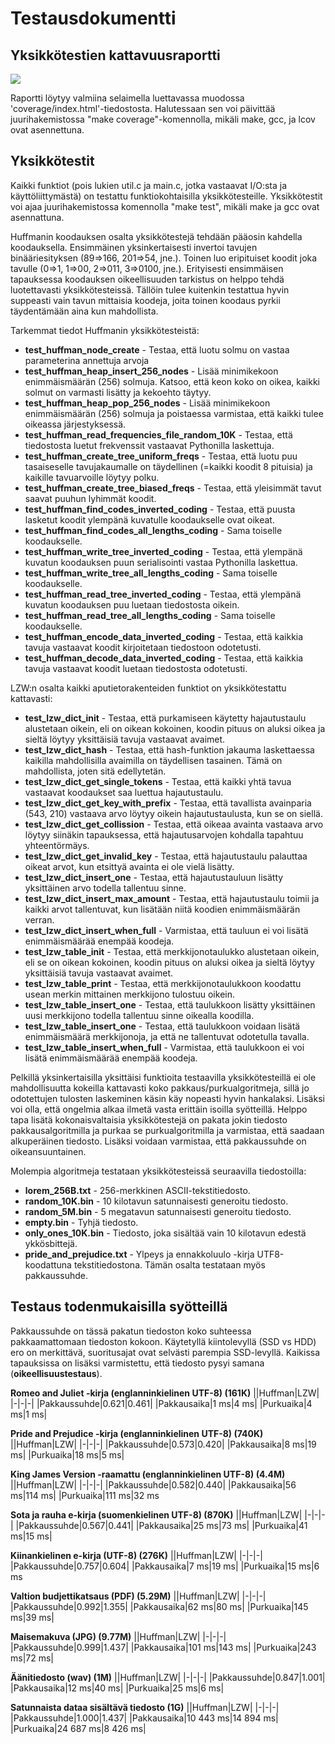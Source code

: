 # Testausdokumentti
## Yksikkötestien kattavuusraportti
![](testikattavuus.png)

Raportti löytyy valmiina selaimella luettavassa muodossa 'coverage/index.html'-tiedostosta.
Halutessaan sen voi päivittää juurihakemistossa "make coverage"-komennolla, mikäli make, gcc, ja lcov ovat asennettuna. 

## Yksikkötestit
Kaikki funktiot (pois lukien util.c ja main.c, jotka vastaavat I/O:sta ja käyttöliittymästä) on testattu funktiokohtaisilla yksikkötesteille. Yksikkötestit voi ajaa juurihakemistossa komennolla "make test", mikäli make ja gcc ovat asennattuna.

Huffmanin koodauksen osalta yksikkötestejä tehdään pääosin kahdella koodauksella. Ensimmäinen yksinkertaisesti invertoi tavujen binääriesityksen (89=>166, 201=>54, jne.). Toinen luo eripituiset koodit joka tavulle (0=>1, 1=>00, 2=>011, 3=>0100, jne.). Erityisesti ensimmäisen tapauksessa koodauksen oikeellisuuden tarkistus on helppo tehdä luotettavasti yksikkötesteissä. Tällöin tulee kuitenkin testattua hyvin suppeasti vain tavun mittaisia koodeja, joita toinen koodaus pyrkii täydentämään aina kun mahdollista.

Tarkemmat tiedot Huffmanin yksikkötesteistä:
* **test_huffman_node_create** - Testaa, että luotu solmu on vastaa parameterina annettuja arvoja
* **test_huffman_heap_insert_256_nodes** - Lisää minimikekoon enimmäismäärän (256) solmuja. Katsoo, että keon koko on oikea, kaikki solmut on varmasti lisätty ja kekoehto täytyy.
* **test_huffman_heap_pop_256_nodes** - Lisää minimikekoon enimmäismäärän (256) solmuja ja poistaessa varmistaa, että kaikki tulee oikeassa järjestyksessä.
* **test_huffman_read_frequencies_file_random_10K** - Testaa, että tiedostosta luetut frekvenssit vastaavat Pythonilla laskettuja.
* **test_huffman_create_tree_uniform_freqs** - Testaa, että luotu puu tasaiseselle tavujakaumalle on täydellinen (=kaikki koodit 8 pituisia) ja kaikille tavuarvoille löytyy polku.
* **test_huffman_create_tree_biased_freqs** - Testaa, että yleisimmät tavut saavat puuhun lyhimmät koodit.
* **test_huffman_find_codes_inverted_coding** - Testaa, että puusta lasketut koodit ylempänä kuvatulle koodaukselle ovat oikeat.
* **test_huffman_find_codes_all_lengths_coding** - Sama toiselle koodaukselle.
* **test_huffman_write_tree_inverted_coding** - Testaa, että ylempänä kuvatun koodauksen puun serialisointi  vastaa Pythonilla laskettua.
* **test_huffman_write_tree_all_lengths_coding** - Sama toiselle koodaukselle.
* **test_huffman_read_tree_inverted_coding** - Testaa, että ylempänä kuvatun koodauksen puu luetaan tiedostosta oikein.
* **test_huffman_read_tree_all_lengths_coding** - Sama toiselle koodaukselle.
* **test_huffman_encode_data_inverted_coding** - Testaa, että kaikkia tavuja vastaavat koodit kirjoitetaan tiedostoon odotetusti.
* **test_huffman_decode_data_inverted_coding** - Testaa, että kaikkia tavuja vastaavat koodit luetaan tiedostosta odotetusti.

LZW:n osalta kaikki aputietorakenteiden funktiot on yksikkötestattu kattavasti:
* **test_lzw_dict_init** - Testaa, että purkamiseen käytetty hajautustaulu alustetaan oikein, eli on oikean kokoinen, koodin pituus on aluksi oikea ja sieltä löytyy yksittäisiä tavuja vastaavat avaimet.
* **test_lzw_dict_hash** - Testaa, että hash-funktion jakauma laskettaessa kaikilla mahdollisilla avaimilla on täydellisen tasainen. Tämä on mahdollista, joten sitä edellytetän.
* **test_lzw_dict_get_single_tokens** - Testaa, että kaikki yhtä tavua vastaavat koodaukset saa luettua hajautustaulu.
* **test_lzw_dict_get_key_with_prefix** - Testaa, että tavallista avainparia (543, 210) vastaava arvo löytyy oikein hajautustaulusta, kun se on siellä.
* **test_lzw_dict_get_collission** - Testaa, että oikeaa avainta vastaava arvo löytyy siinäkin tapauksessa, että hajautusarvojen kohdalla tapahtuu yhteentörmäys.
* **test_lzw_dict_get_invalid_key** - Testaa, että hajautustaulu palauttaa oikeat arvot, kun etsittyä avainta ei ole vielä lisätty.
* **test_lzw_dict_insert_one** - Testaa, että hajautustauluun lisätty yksittäinen arvo todella tallentuu sinne.
* **test_lzw_dict_insert_max_amount** - Testaa, että hajautustaulu toimii ja kaikki arvot tallentuvat, kun lisätään niitä koodien enimmäismäärän verran.
* **test_lzw_dict_insert_when_full** - Varmistaa, että tauluun ei voi lisätä enimmäismäärää enempää koodeja.
* **test_lzw_table_init** - Testaa, että merkkijonotaulukko alustetaan oikein, eli se on oikean kokoinen, koodin pituus on aluksi oikea ja sieltä löytyy yksittäisiä tavuja vastaavat avaimet.
* **test_lzw_table_print** - Testaa, että merkkijonotaulukkoon koodattu usean merkin mittainen merkkijono tulostuu oikein.
* **test_lzw_table_insert_one** - Testaa, että taulukkoon lisätty yksittäinen uusi merkkijono todella tallentuu sinne oikealla koodilla.
* **test_lzw_table_insert_one** - Testaa, että taulukkoon voidaan lisätä enimmäismäärä merkkijonoja, ja että ne tallentuvat odotetulla tavalla.
* **test_lzw_table_insert_when_full** - Varmistaa, että taulukkoon ei voi lisätä enimmäismäärää enempää koodeja.

Pelkillä yksinkertaisilla yksittäisi funktioita testaavilla yksikkötesteillä ei ole mahdollisuutta kokeilla kattavasti koko pakkaus/purkualgoritmeja, sillä jo odotettujen tulosten laskeminen käsin käy nopeasti hyvin hankalaksi. Lisäksi voi olla, että ongelmia alkaa ilmetä vasta erittäin isoilla syötteillä. Helppo tapa lisätä kokonaisvaltaisia yksikkötestejä on pakata jokin tiedosto pakkausalgoritmilla ja purkaa se purkualgoritmilla ja varmistaa, että saadaan alkuperäinen tiedosto. Lisäksi voidaan varmistaa, että pakkaussuhde on oikeansuuntainen.

Molempia algoritmeja testataan yksikkötesteissä seuraavilla tiedostoilla:
- **lorem_256B.txt** - 256-merkkinen ASCII-tekstitiedosto.
- **random_10K.bin** - 10 kilotavun satunnaisesti generoitu tiedosto.
- **random_5M.bin** - 5 megatavun satunnaisesti generoitu tiedosto.
- **empty.bin** - Tyhjä tiedosto.
- **only_ones_10K.bin** - Tiedosto, joka sisältää vain 10 kilotavun edestä ykkösbittejä.
- **pride_and_prejudice.txt** - Ylpeys ja ennakkoluulo -kirja UTF8-koodattuna tekstitiedostona. Tämän osalta testataan myös pakkaussuhde.

## Testaus todenmukaisilla syötteillä
Pakkaussuhde on tässä pakatun tiedoston koko suhteessa pakkaamattomaan tiedoston kokoon. Käytetyllä kiintolevyllä (SSD vs HDD) ero on merkittävä, suoritusajat ovat selvästi parempia SSD-levyllä. Kaikissa tapauksissa on lisäksi varmistettu, että tiedosto pysyi samana (**oikeellisuustestaus**).

**Romeo and Juliet -kirja (englanninkielinen UTF-8) (161K)**
||Huffman|LZW|
|-|-|-|
|Pakkaussuhde|0.621|0.461|
|Pakkausaika|1 ms|4 ms|
|Purkuaika|4 ms|1 ms|

**Pride and Prejudice -kirja (englanninkielinen UTF-8) (740K)**
||Huffman|LZW|
|-|-|-|
|Pakkaussuhde|0.573|0.420|
|Pakkausaika|8 ms|19 ms|
|Purkuaika|18 ms|5 ms|

**King James Version -raamattu (englanninkielinen UTF-8) (4.4M)**
||Huffman|LZW|
|-|-|-|
|Pakkaussuhde|0.582|0.440|
|Pakkausaika|56 ms|114 ms|
|Purkuaika|111 ms|32 ms

**Sota ja rauha e-kirja (suomenkielinen UTF-8) (870K)**
||Huffman|LZW|
|-|-|-|
|Pakkaussuhde|0.567|0.441|
|Pakkausaika|25 ms|73 ms|
|Purkuaika|41 ms|15 ms|

**Kiinankielinen e-kirja (UTF-8) (276K)**
||Huffman|LZW|
|-|-|-|
|Pakkaussuhde|0.757|0.604|
|Pakkausaika|7 ms|19 ms|
|Purkuaika|15 ms|6 ms

**Valtion budjettikatsaus (PDF) (5.29M)**
||Huffman|LZW|
|-|-|-|
|Pakkaussuhde|0.992|1.355|
|Pakkausaika|62 ms|80 ms|
|Purkuaika|145 ms|39 ms|

**Maisemakuva (JPG) (9.77M)**
||Huffman|LZW|
|-|-|-|
|Pakkaussuhde|0.999|1.437|
|Pakkausaika|101 ms|143 ms|
|Purkuaika|243 ms|72 ms|

**Äänitiedosto (wav) (1M)**
||Huffman|LZW|
|-|-|-|
|Pakkaussuhde|0.847|1.001|
|Pakkausaika|12 ms|40 ms|
|Purkuaika|25 ms|6 ms|

**Satunnaista dataa sisältävä tiedosto (1G)**
||Huffman|LZW|
|-|-|-|
|Pakkaussuhde|1.000|1.437|
|Pakkausaika|10 443 ms|14 894 ms|
|Purkuaika|24 687 ms|8 426 ms|